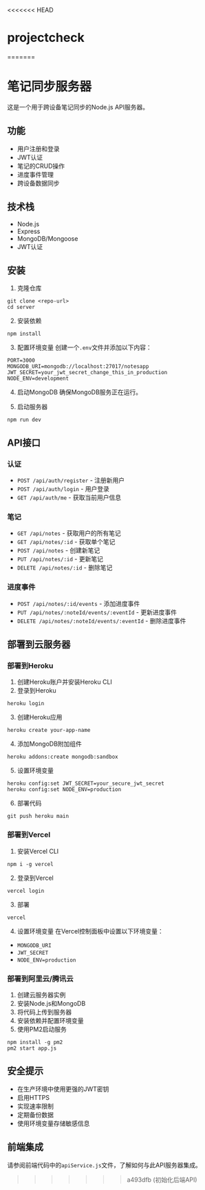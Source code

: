 <<<<<<< HEAD
# projectcheck
=======
# 笔记同步服务器

这是一个用于跨设备笔记同步的Node.js API服务器。

## 功能

- 用户注册和登录
- JWT认证
- 笔记的CRUD操作
- 进度事件管理
- 跨设备数据同步

## 技术栈

- Node.js
- Express
- MongoDB/Mongoose
- JWT认证

## 安装

1. 克隆仓库
```
git clone <repo-url>
cd server
```

2. 安装依赖
```
npm install
```

3. 配置环境变量
创建一个`.env`文件并添加以下内容：
```
PORT=3000
MONGODB_URI=mongodb://localhost:27017/notesapp
JWT_SECRET=your_jwt_secret_change_this_in_production
NODE_ENV=development
```

4. 启动MongoDB
确保MongoDB服务正在运行。

5. 启动服务器
```
npm run dev
```

## API接口

### 认证

- `POST /api/auth/register` - 注册新用户
- `POST /api/auth/login` - 用户登录
- `GET /api/auth/me` - 获取当前用户信息

### 笔记

- `GET /api/notes` - 获取用户的所有笔记
- `GET /api/notes/:id` - 获取单个笔记
- `POST /api/notes` - 创建新笔记
- `PUT /api/notes/:id` - 更新笔记
- `DELETE /api/notes/:id` - 删除笔记

### 进度事件

- `POST /api/notes/:id/events` - 添加进度事件
- `PUT /api/notes/:noteId/events/:eventId` - 更新进度事件
- `DELETE /api/notes/:noteId/events/:eventId` - 删除进度事件

## 部署到云服务器

### 部署到Heroku

1. 创建Heroku账户并安装Heroku CLI
2. 登录到Heroku
```
heroku login
```

3. 创建Heroku应用
```
heroku create your-app-name
```

4. 添加MongoDB附加组件
```
heroku addons:create mongodb:sandbox
```

5. 设置环境变量
```
heroku config:set JWT_SECRET=your_secure_jwt_secret
heroku config:set NODE_ENV=production
```

6. 部署代码
```
git push heroku main
```

### 部署到Vercel

1. 安装Vercel CLI
```
npm i -g vercel
```

2. 登录到Vercel
```
vercel login
```

3. 部署
```
vercel
```

4. 设置环境变量
在Vercel控制面板中设置以下环境变量：
- `MONGODB_URI`
- `JWT_SECRET`
- `NODE_ENV=production`

### 部署到阿里云/腾讯云

1. 创建云服务器实例
2. 安装Node.js和MongoDB
3. 将代码上传到服务器
4. 安装依赖并配置环境变量
5. 使用PM2启动服务
```
npm install -g pm2
pm2 start app.js
```

## 安全提示

- 在生产环境中使用更强的JWT密钥
- 启用HTTPS
- 实现速率限制
- 定期备份数据
- 使用环境变量存储敏感信息

## 前端集成

请参阅前端代码中的`apiService.js`文件，了解如何与此API服务器集成。
>>>>>>> a493dfb (初始化后端API)

